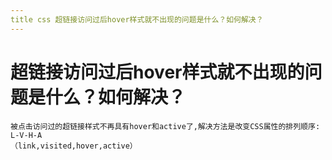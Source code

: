 ```yaml
---
title css 超链接访问过后hover样式就不出现的问题是什么？如何解决？
---
```


# 超链接访问过后hover样式就不出现的问题是什么？如何解决？

```
被点击访问过的超链接样式不再具有hover和active了,解决⽅法是改变CSS属性的排列顺序: L-V-H-A
（link,visited,hover,active）
```